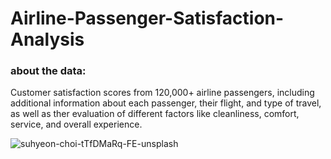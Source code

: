 # Airline-Passenger-Satisfaction-Analysis

### about the data:

Customer satisfaction scores from 120,000+ airline passengers, including additional information about each passenger, their flight, and type of travel, as well as ther evaluation of different factors like cleanliness, comfort, service, and overall experience.


![suhyeon-choi-tTfDMaRq-FE-unsplash](https://user-images.githubusercontent.com/79318960/179478149-e5544e44-5f6e-40da-9d7a-b3b1717d0221.jpg)
